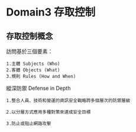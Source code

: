 Domain3 存取控制
===

存取控制概念
---

訪問基於三個要素：

    1.主體 Subjects (Who)
    2.客體 Objects (What)
    3.規則 Rules (How and When)

縱深防禦 Defense in Depth

    1.整合人員、技術和營運的資訊安全戰略跨多個層次的防禦層級

    2.以分層方式應用多種對策來達成安全目標

    3.防止或阻止網路攻擊
